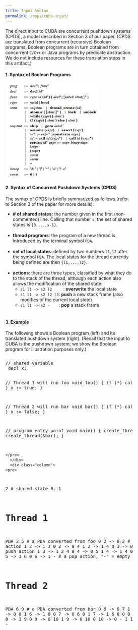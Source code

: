 ```yaml
---
title: Input Syntax
permalink: /apps/cuba-input/
---
```

<html>
<style>
* {
  box-sizing: border-box;
}

/* Create three equal columns that floats next to each other */
.column {
  float: left;
  width: 50%;
  padding: 10px;
}

/* Clear floats after the columns */
.row:after {
  content: "";
  display: table;
  clear: both;
}
</style>
  <body>
      <div id="input">
    <p>The direct input to CUBA are concurrent pushdown systems (CPDS), a model
      described in Section 3 of our paper. (CPDS are
      translated from concurrent (recursive) Boolean
      programs. Boolean programs are in turn
      obtained from concurrent <code>C/C++</code> or Java programs by predicate
      abstraction. We do not include resources for these translation steps in this artifact.)
    </p>
   <!-- Example -->
    <h4>1. Syntax of Boolean Programs</h4>
    <img src="../img/syntax.jpg" alt="Syntax" height="300" width="300" class="centerImage">
    <h4>2. Syntax of Concurrent Pushdown Systems (CPDS)</h4>
	<p>The syntax of CPDS is briefly summarized as follows (refer to Section 3 of the
	  <!--a href="./paper.pdf">paper</a-->
	  paper for more details):</p>
    <ul>
      <li><b># of shared states:</b> the number given in the first (non-commented) line. Calling that number <code>s</code>, the set of shared states is <code>{0,...,s-1}</code>.</li><br>
      <li><b>thread programs</b>: the program of a new thread is introduced by the terminal symbol <code>PDA</code>.</li><br>
      <li><b>set of local states</b>: defined by two numbers <code>l1,l2</code> after the symbol <code>PDA</code>. The local states for the thread currently being defined are then <code>{l1,...,l2}</code>.</li><br>
      <li><b>actions</b>: there are three types, classified by what they do to the stack of the thread, although each action also allows the modification of the shared state:
	<ul>
	  <li><code>s1 l1 -> s2 l2     </code>: <b>overwrite</b> the local state</li>
	  <li><code>s1 l1 -> s2 l2 l3</code>: <b>push</b> a new stack frame (also modifies of the current local state)</li>
	  <li><code>s1 l1 -> s2 -    </code>: <b>pop</b> a stack frame</li><br>
	</ul>
      </li>
      </ul>
   <!-- Example -->
    <h4>3. Example</h4>
    <p>
      The following shows a Boolean program (left) and its translated pushdown system (right). (Recall that the input to CUBA is the pushdown system;
      we show the Boolean program for illustration purposes only.)
    </p>
    <div class="row">
      <div class="column">
	<pre>
// shared variable
 decl x;

// Thread 1 will run foo
 void foo() {
    if (*)
      call foo();
    while (x) {
    }
    x := true;
 }

// Thread 2 will run bar
 void bar() {
    if (*)
      call bar();
    while (!x) {
    }
    x := false;
 }

// program entry point
 void main() {
    create_thread(&foo);
    create_thread(&bar);
 }


	</pre>
      </div>
      <div class="column">
	<pre>
2 # shared state 0..1
# Thread 1
PDA 2 5 # a PDA converted from foo
0 2 -> 0 3 # an overwrite action
1 2 -> 1 3
0 2 -> 0 4
1 2 -> 1 4
0 3 -> 0 2 4 # a push action
1 3 -> 1 2 4
0 4 -> 0 5
1 4 -> 1 4
0 5 -> 1 6
1 5 -> 1 6
0 6 -> 1 - # a pop action, "-" = empty
1 6 -> 1 -
# Thread 2
PDA 6 9 #  a PDA converted from bar
0 6 -> 0 7
1 6 -> 1 7
0 6 -> 0 8
1 6 -> 1 8
0 7 -> 0 6 8
1 7 -> 1 6 8
0 8 -> 0 8
1 8 -> 1 9
0 9 -> 0 10
1 9 -> 0 10
0 10 -> 0 -
1 10 -> 0 -</pre>
      </div>
    </div>
      </div>
  </body>
</html>
